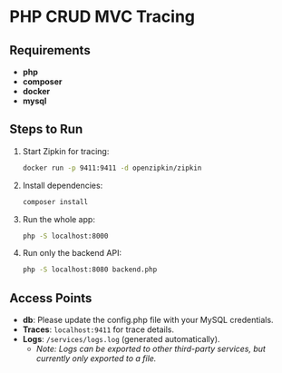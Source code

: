 # PHP CRUD MVC Tracing

## Requirements
- **php**
- **composer**
- **docker**
- **mysql**

## Steps to Run
1. Start Zipkin for tracing:
    ```bash
    docker run -p 9411:9411 -d openzipkin/zipkin
    ```

2. Install dependencies:
    ```bash
    composer install
    ```

3. Run the whole app:
    ```bash
    php -S localhost:8000
    ```

4. Run only the backend API:
    ```bash
    php -S localhost:8080 backend.php
    ```

## Access Points
- **db**: Please update the config.php file with your MySQL credentials.
- **Traces**: `localhost:9411` for trace details.
- **Logs**: `/services/logs.log` (generated automatically).
  - *Note: Logs can be exported to other third-party services, but currently only exported to a file.*
